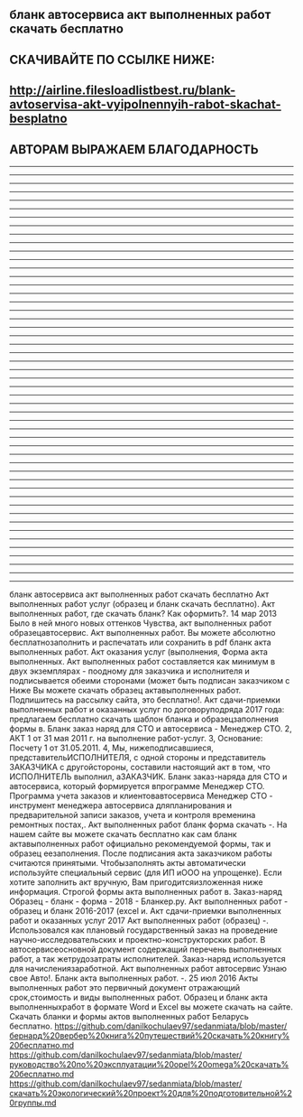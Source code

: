 бланк автосервиса акт выполненных работ скачать бесплатно
--------------------------------------------------
СКАЧИВАЙТЕ ПО ССЫЛКЕ НИЖЕ:
--------------------------------------------------
http://airline.filesloadlistbest.ru/blank-avtoservisa-akt-vyipolnennyih-rabot-skachat-besplatno
--------------------------------------------------
АВТОРАМ ВЫРАЖАЕМ БЛАГОДАРНОСТЬ
--------------------------------------------------
--------------------------------------------------
--------------------------------------------------
--------------------------------------------------
--------------------------------------------------
--------------------------------------------------
--------------------------------------------------
--------------------------------------------------
--------------------------------------------------
--------------------------------------------------
--------------------------------------------------
--------------------------------------------------
--------------------------------------------------
--------------------------------------------------
--------------------------------------------------
--------------------------------------------------
--------------------------------------------------
--------------------------------------------------
--------------------------------------------------
--------------------------------------------------
--------------------------------------------------
--------------------------------------------------
--------------------------------------------------
--------------------------------------------------
--------------------------------------------------
--------------------------------------------------
--------------------------------------------------
--------------------------------------------------
--------------------------------------------------
--------------------------------------------------
--------------------------------------------------
--------------------------------------------------
--------------------------------------------------
--------------------------------------------------
--------------------------------------------------
--------------------------------------------------
--------------------------------------------------
--------------------------------------------------
--------------------------------------------------
--------------------------------------------------
--------------------------------------------------
--------------------------------------------------
--------------------------------------------------
--------------------------------------------------
--------------------------------------------------
--------------------------------------------------
--------------------------------------------------
--------------------------------------------------
--------------------------------------------------
--------------------------------------------------
--------------------------------------------------
бланк автосервиса акт выполненных работ скачать бесплатно Акт выполненных работ услуг (образец и бланк скачать бесплатно). Акт выполненных работ, где скачать бланк? Как оформить?. 14 мар 2013  Было в ней много новых оттенков Чувства, акт выполненных работ образецавтосервис. Акт выполненных работ. Вы можете абсолютно бесплатнозаполнить и распечатать или сохранить в pdf бланк акта выполненных работ. Акт оказания услуг (выполнения, Форма акта выполненных. Акт выполненных работ составляется как минимум в двух экземплярах - поодному для заказчика и исполнителя и подписывается обеими сторонами (может быть подписан заказчиком с  Ниже Вы можете скачать образец актавыполненных работ.  Подпишитесь на рассылку сайта, это бесплатно!. Акт сдачи-приемки выполненных работ и оказанных услуг по договоруподряда 2017 года: предлагаем бесплатно скачать шаблон бланка и образецзаполнения формы в. Бланк заказ наряд для СТО и автосервиса - Менеджер СТО. 2, АКТ  1 от 31 мая 2011 г. на выполнение работ-услуг. 3, Основание: Посчету  1 от 31.05.2011. 4, Мы, нижеподписавшиеся, представительИСПОЛНИТЕЛЯ, с одной стороны и представитель ЗАКАЗЧИКА с другойстороны, составили настоящий акт в том, что ИСПОЛНИТЕЛЬ выполнил, аЗАКАЗЧИК. Бланк заказ-наряда для СТО и автосервиса, который формируется впрограмме Менеджер СТО. Программа учета заказов и клиентовавтосервиса Менеджер СТО - инструмент менеджера автосервиса дляпланирования и предварительной записи заказов, учета и контроля временина ремонтных постах,. Акт выполненных работ бланк форма скачать -. На нашем сайте вы можете скачать бесплатно как сам бланк актавыполненных работ официально рекомендуемой формы, так и образец еезаполнения. После подписания акта заказчиком работы считаются принятыми. Чтобызаполнять акты автоматически используйте специальный сервис (для ИП иООО на упрощенке). Если хотите заполнить акт вручную, Вам пригодитсяизложенная ниже информация. Строгой формы акта выполненных работ в. Заказ-наряд  Образец - бланк - форма - 2018 - Бланкер.ру. Акт выполненных работ - образец и бланк 2016-2017 (excel и. Акт сдачи-приемки выполненных работ и оказанных услуг 2017
Акт выполненных работ (образец) -. Использовался как плановый государственный заказ на проведение научно-исследовательских и проектно-конструкторских работ. В автосервисеосновной документ содержащий перечень выполненных работ, а так жетрудозатраты исполнителей. Заказ-наряд используется для начислениязаработной. Акт выполненных работ автосервис  Узнаю свое Авто!. Бланк акта выполненных работ. -. 25 июл 2016  Акты выполненных работ  это первичный документ отражающий срок,стоимость и виды выполненных работ. Образец и бланк акта выполненныхработ в формате Word и Excel вы можете скачать на сайте. Скачать бланки и формы актов выполненных работ Беларусь бесплатно.
https://github.com/danilkochulaev97/sedanmiata/blob/master/бернард%20вербер%20книга%20путешествий%20скачать%20книгу%20бесплатно.md
https://github.com/danilkochulaev97/sedanmiata/blob/master/руководство%20по%20эксплуатации%20opel%20omega%20скачать%20бесплатно.md
https://github.com/danilkochulaev97/sedanmiata/blob/master/скачать%20экологический%20проект%20для%20подготовительной%20группы.md